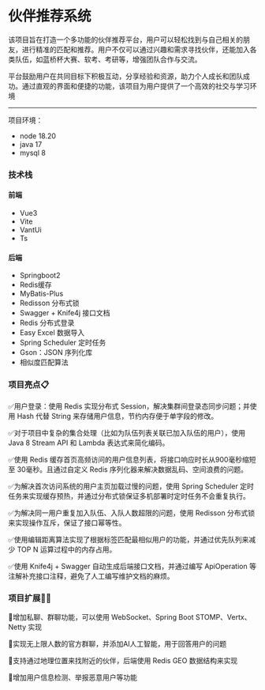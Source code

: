 # 伙伴推荐系统

该项目旨在打造一个多功能的伙伴推荐平台，用户可以轻松找到与自己相关的朋友，进行精准的匹配和推荐。用户不仅可以通过兴趣和需求寻找伙伴，还能加入各类队伍，如蓝桥杯大赛、软考、考研等，增强团队合作与交流。

平台鼓励用户在共同目标下积极互动，分享经验和资源，助力个人成长和团队成功。通过直观的界面和便捷的功能，该项目为用户提供了一个高效的社交与学习环境

---

项目环境：

* node 18.20
* java 17
* mysql 8

### 技术栈

 #### 前端

 * Vue3
 * Vite
 * VantUi
 * Ts

 #### 后端

 * Springboot2
 * Redis缓存
 * MyBatis-Plus
 * Redisson 分布式锁
 * Swagger + Knife4j 接口文档
 * Redis 分布式登录
 * Easy Excel 数据导入
 * Spring Scheduler 定时任务
 * Gson：JSON 序列化库
* 相似度匹配算法

### 项目亮点📋

✅用户登录：使用 Redis 实现分布式 Session，解决集群间登录态同步问题；并使用 Hash 代替 String 来存储用户信息，节约内存便于单字段的修改。

✅对于项目中复杂的集合处理（比如为队伍列表关联已加入队伍的用户），使用 Java 8 Stream API 和 Lambda 表达式来简化编码。

✅使用 Redis 缓存首页高频访问的用户信息列表，将接口响应时长从900毫秒缩短至 30毫秒。且通过自定义 Redis 序列化器来解决数据乱码、空间浪费的问题。

✅为解决首次访问系统的用户主页加载过慢的问题，使用 Spring Scheduler 定时任务来实现缓存预热，并通过分布式锁保证多机部署时定时任务不会重复执行。

✅为解决同一用户重复加入队伍、入队人数超限的问题，使用 Redisson 分布式锁来实现操作互斥，保证了接口幂等性。

✅使用编辑距离算法实现了根据标签匹配最相似用户的功能，并通过优先队列来减少 TOP N 运算过程中的内存占用。

✅使用 Knife4j + Swagger 自动生成后端接口文档，并通过编写 ApiOperation 等注解补充接口注释，避免了人工编写维护文档的麻烦。

### 项目扩展🧑‍💻

📌增加私聊、群聊功能，可以使用 WebSocket、Spring Boot STOMP、Vertx、Netty 实现

📌实现无上限人数的官方群聊，并添加AI人工智能，用于回答用户的问题

📌支持通过地理位置来找附近的伙伴，后端使用 Redis GEO 数据结构来实现

📌增加用户信息检测、举报恶意用户等功能
